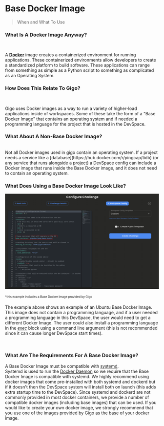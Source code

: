 # Base Docker Image
>When and What To Use


### **What Is A Docker Image Anyway?**
</br>

A [**Docker**](https://docs.docker.com/get-started/overview/) image
creates a containerized environment for running applications. These
containerized environments allow developers to create a standardized
platform to build software. These applications can range from
something as simple as a Python script to something as complicated as an
Operating System.

### **How Does This Relate To Gigo?**
</br>

Gigo uses Docker images as a way to run a variety of higher-load
applications inside of workspaces. Some of these take the form of a
"Base Docker Image" that contains an operating system and if needed a programming language for the project that is hosted in the DevSpace.

### **What About A Non-Base Docker Image?**
</br>
Not all Docker images used in gigo contain an operating system.  If a project  needs a service like a [database](https://hub.docker.com/r/pingcap/tidb) (or any service that runs alongside a project) a DevSpace config can include a Docker image that runs inside the Base Docker image, and it does not need to contain an operating system.

</br>

### **What Does Using a Base Docker Image Look Like?**
![workspace_config_base_image.png.svg](https://raw.githubusercontent.com/Gage-Technologies/gigo-documentation/master/workspace/base_docker_image/workspace_config_base_image.png.svg)

<sub><sup>*this example includes a Base Docker Image provided by Gigo


The example above shows an example of an Ubuntu Base Docker Image. This image does not contain a programming language, and if a user needed a programming language in this DevSpace, the user would need to get a different Docker Image. The user could also install a programming language in the [*exec*]() block using a command line argument (this is not recommended since it can cause longer DevSpace start times).

</br>

### **What Are The Requirements For A Base Docker Image?**

A Base Docker Image must be compatible with [systemd](https://en.wikipedia.org/wiki/Systemd#:~:text=Systemd%20is%20a%20software%20suite,space%20and%20manage%20user%20processes.).  
Systemd is used to run the [Docker Daemon](https://dockerlabs.collabnix.com/beginners/components/daemon/) so we require that the Base Docker Image is compatible with systemd.
We highly recommend using docker images that come pre-installed with both systemd and dockerd but if it doesn't then the DevSpace system will install both on launch (this adds extra startup time to the DevSpace).
Since systemd and dockerd are not commonly provided in most docker containers, we provide a number of compatible docker images (including base images) that can be used.
If you would like to create your own docker image, we strongly recommend that you use one of the images provided by Gigo as the base of your docker image.

